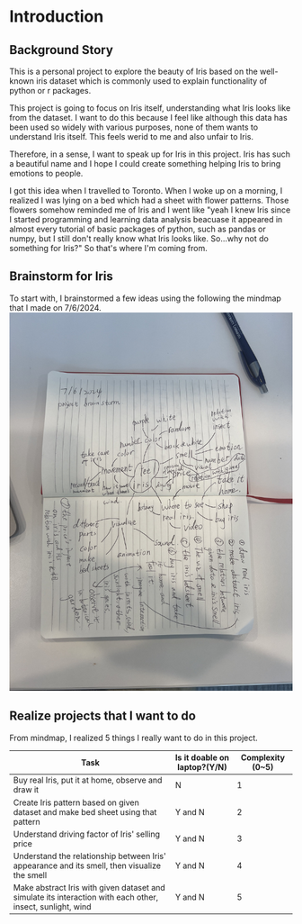 
# Introduction

## Background Story

This is a personal project to explore the beauty of Iris based on the well-known iris dataset which is commonly used to explain functionality of python or r packages.

This project is going to focus on Iris itself, understanding what Iris looks like from the dataset. I want to do this because I feel like although this data has been used so widely with various purposes, none of them wants to understand Iris itself. This feels werid to me and also unfair to Iris. 

Therefore, in a sense, I want to speak up for Iris in this project. Iris has such a beautiful name and I hope I could create something helping Iris to bring emotions to people.

I got this idea when I travelled to Toronto. When I woke up on a morning, I realized I was lying on a bed which had a sheet with flower patterns. Those flowers somehow reminded me of Iris and I went like "yeah I knew Iris since I started programming and learning data analysis beacuase it appeared in almost every tutorial of basic packages of python, such as pandas or numpy, but I still don't really know what Iris looks like. So...why not do something for Iris?" So that's where I'm coming from.

## Brainstorm for Iris

To start with, I brainstormed a few ideas using the following the mindmap that I made on 7/6/2024.
![a text][brainstorm mindmap]

## Realize projects that I want to do

From mindmap, I realized 5 things I really want to do in this project.

Task | Is it doable on laptop?(Y/N)  | Complexity (0~5)
--- | --- | ---
Buy real Iris, put it at home, observe and draw it | N | 1
Create Iris pattern based on given dataset and make bed sheet using that pattern | Y and N | 2
Understand driving factor of Iris' selling price | Y and N | 3
Understand the relationship between Iris' appearance and its smell, then visualize the smell | Y and N | 4
Make abstract Iris with given dataset and simulate its interaction with each other, insect, sunlight, wind | Y and N | 5  

[brainstorm mindmap]: https://github.com/chenyifan117/feel_iris/blob/main/proj_management/brainstorm_for_iris.jpg
